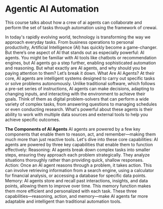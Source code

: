 # Agentic AI Automation
 This course talks about how a crew of ai agents can collaborate and perform the set of tasks through automation using the framework of crewai. 

In today's rapidly evolving world, technology is transforming the way we approach everyday tasks. From business operations to personal productivity, Artificial Intelligence (AI) has quickly become a game-changer. But there’s one aspect of AI that stands out as especially powerful: AI agents. You might be familiar with AI tools like chatbots or recommendation engines, but AI agents go a step further, enabling sophisticated automation and reasoning. But what exactly are AI agents, and why should you be paying attention to them? Let’s break it down.
What Are AI Agents?
At their core, AI agents are intelligent systems designed to carry out specific tasks or solve problems autonomously. Unlike traditional software, which follows a pre-set series of instructions, AI agents can make decisions, adapting to changing inputs, and interacting with the environment to achieve their goals.
Think of them as digital problem-solvers that can perform a wide variety of complex tasks, from answering questions to managing schedules or even conducting research. What's powerful about these agents is their ability to work with multiple data sources and external tools to help you achieve specific outcomes.

**The Components of AI Agents**
AI agents are powered by a few key components that enable them to reason, act, and remember—making them much more than just reactive tools. Let's dive into these core capabilities:
AI agents are powered by three key capabilities that enable them to function effectively:
Reasoning: AI agents break down complex tasks into smaller steps, ensuring they approach each problem strategically. They analyze situations thoroughly rather than providing quick, shallow responses.
Action: Once an AI agent reasons through a problem, it takes action. This can involve retrieving information from a search engine, using a calculator for financial analysis, or accessing a database for specific data points.
Memory: AI agents store and recall past interactions, insights, and data points, allowing them to improve over time. This memory function makes them more efficient and personalized with each task.
These three capabilities—reasoning, action, and memory—make AI agents far more adaptable and intelligent than traditional automation tools.
